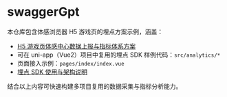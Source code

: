 # swaggerGpt

本仓库包含体感浏览器 H5 游戏页的埋点方案示例，涵盖：

- [H5 游戏页体感中心数据上报与指标体系方案](docs/h5-game-analytics-spec.md)
- 可在 uni-app（Vue2）项目中复用的埋点 SDK 样例代码：`src/analytics/*`
- 页面接入示例：`pages/index/index.vue`
- [埋点 SDK 使用与架构说明](docs/analytics-sdk-overview.md)

结合以上内容可快速构建多项目复用的数据采集与指标分析能力。
